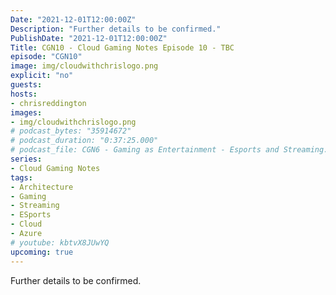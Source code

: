 ```yaml
---
Date: "2021-12-01T12:00:00Z"
Description: "Further details to be confirmed."
PublishDate: "2021-12-01T12:00:00Z"
Title: CGN10 - Cloud Gaming Notes Episode 10 - TBC
episode: "CGN10"
image: img/cloudwithchrislogo.png
explicit: "no"
guests:
hosts:
- chrisreddington
images:
- img/cloudwithchrislogo.png
# podcast_bytes: "35914672"
# podcast_duration: "0:37:25.000"
# podcast_file: CGN6 - Gaming as Entertainment - Esports and Streaming.mp3
series:
- Cloud Gaming Notes
tags:
- Architecture
- Gaming
- Streaming
- ESports
- Cloud
- Azure
# youtube: kbtvX8JUwYQ
upcoming: true
---
```

Further details to be confirmed.
